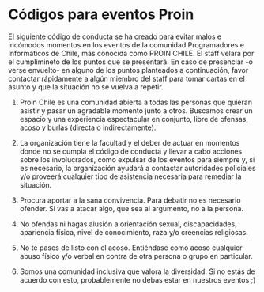 Códigos para eventos Proin
============

El siguiente código de conducta se ha creado para evitar malos e incómodos momentos en los eventos de la comunidad Programadores e Informáticos de Chile, más conocida como PROIN CHILE. El staff velará por el cumplimineto de los puntos que se presentará. En caso de presenciar -o verse envuelto- en alguno de los puntos planteados a continuación, favor contactar rápidamente a algún miembro del staff para tomar cartas en el asunto y que la situación no se vuelva a repetir.

1. Proin Chile es una comunidad abierta a todas las personas que quieran asistir y pasar un agradable momento junto a otros. Buscamos crear un espacio y una experiencia espectacular en conjunto, libre de ofensas, acoso y burlas (directa o indirectamente).

2. La organización tiene la facultad y el deber de actuar en momentos donde no se cumpla el código de conducta y llevar a cabo acciones sobre los involucrados, como expulsar de los eventos para siempre y, si es necesario, la organización ayudará a contactar autoridades policiales y/o proveerá cualquier tipo de asistencia necesaria para remediar la situación.

	
3. Procura aportar a la sana convivencia. Para debatir no es necesario ofender. Si vas a atacar algo, que sea al argumento, no a la persona.

4. No ofendas ni hagas alusión a orientación sexual, discapacidades, apariencia física, nivel de conocimiento, raza y/o creencias religiosas.

5. No te pases de listo con el acoso. Entiéndase como acoso cualquier abuso físico y/o verbal en contra de otra persona o grupo en particular.


6. Somos una comunidad inclusiva que valora la diversidad. Si no estás de acuerdo con esto, probablemente no debas estar en nuestros eventos ;)

